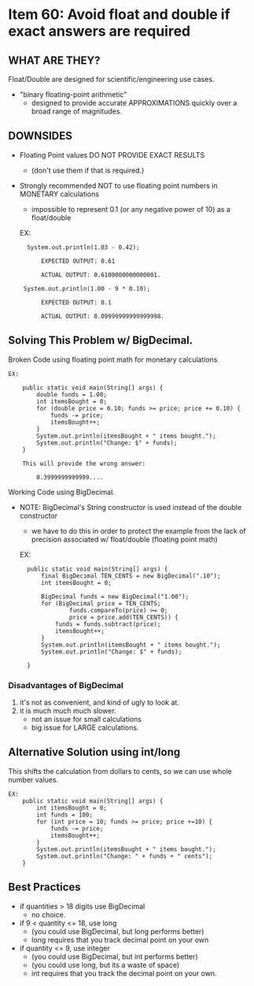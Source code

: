 # Item 60: Avoid float and double if exact answers are required

## WHAT ARE THEY? 
Float/Double are designed for scientific/engineering use cases. 
- "binary floating-point arithmetic"
    - designed to provide accurate APPROXIMATIONS quickly over a broad 
    range of magnitudes. 
    
## DOWNSIDES
- Floating Point values DO NOT PROVIDE EXACT RESULTS
    - (don't use them if that is required.)
- Strongly recommended NOT to use floating point numbers in MONETARY calculations
    - impossible to represent 0.1 (or any negative power of 10) as a float/double
    
    
    EX:
    
        System.out.println(1.03 - 0.42);
        
            EXPECTED OUTPUT: 0.61
            
            ACTUAL OUTPUT: 0.6100000000000001.
                           
       System.out.println(1.00 - 9 * 0.10);
       
            EXPECTED OUTPUT: 0.1
            
            ACTUAL OUTPUT: 0.09999999999999998.
                           
                           

## Solving This Problem w/ BigDecimal. 

Broken Code using floating point math for monetary calculations


    EX:
    
        public static void main(String[] args) {
            double funds = 1.00;
            int itemsBought = 0;
            for (double price = 0.10; funds >= price; price += 0.10) {
                funds -= price;
                itemsBought++;
            }
            System.out.println(itemsBought + " items bought.");
            System.out.println("Change: $" + funds);
        } 
        
        This will provide the wrong answer:
        
            0.3999999999999....
            
            
Working Code using BigDecimal.
- NOTE: BigDecimal's String constructor is used instead of the
double constructor
    - we have to do this in order to protect the example from the
    lack of precision associated w/ float/double (floating point math)


    EX:
        
        public static void main(String[] args) {
            final BigDecimal TEN_CENTS = new BigDecimal(".10");
            int itemsBought = 0;
            
            BigDecimal funds = new BigDecimal("1.00");
            for (BigDecimal price = TEN_CENTS;
                    funds.compareTo(price) >= 0;
                    price = price.add(TEN_CENTS)) {
                funds = funds.subtract(price);
                itemsBought++;   
            }
            System.out.println(itemsBought + " items bought.");
            System.out.println("Change: $" + funds);
        
        }
        
        
### Disadvantages of BigDecimal
1. it's not as convenient, and kind of ugly to look at. 
1. it is much much much slower. 
    - not an issue for small calculations
    - big issue for LARGE calculations.
 
 
## Alternative Solution using int/long
This shifts the calculation from dollars to cents, so we can use
whole number values. 

    EX: 
        public static void main(String[] args) {
            int itemsBought = 0;
            int funds = 100;
            for (int price = 10; funds >= price; price +=10) {
                funds -= price;
                itemsBought++;
            }
            System.out.println(itemsBought + " items bought.");
            System.out.println("Change: " + funds + " cents"); 
        }   


## Best Practices
- if quantities > 18 digits use BigDecimal
    - no choice. 
- if 9 < quantity <= 18, use long
    - (you could use BigDecimal, but long performs better)
    - long requires that you track decimal point on your own
- if quantity <= 9, use integer
    - (you could use BigDecimal, but int performs better)
    - (you could use long, but its a waste of space)
    - int requires that you track the decimal point on your own. 